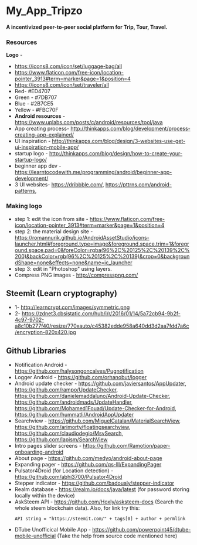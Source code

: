 # My_App_Tripzo
**A incentivized peer-to-peer social platform for Trip, Tour, Travel.**

### Resources
**Logo** - 
* https://icons8.com/icon/set/luggage-bag/all
* https://www.flaticon.com/free-icon/location-pointer_3913#term=marker&page=1&position=4
* https://icons8.com/icon/set/traveler/all
* Red- #ED4707
* Green - #7DB707
* Blue - #2B7CE5
* Yellow - #FBC70F
* **Android resources** - https://www.uplabs.com/posts/c/android/resources/tool/java
* App creating process- http://thinkapps.com/blog/development/process-creating-app-explained/
* UI inspiration - http://thinkapps.com/blog/design/3-websites-use-get-ui-inspiration-mobile-app/
* startup logo - http://thinkapps.com/blog/design/how-to-create-your-startup-logo/
* beginner app dev - https://learntocodewith.me/programming/android/beginner-app-development/
* 3 UI websites- https://dribbble.com/, https://pttrns.com/android-patterns, 


### Making logo

* step 1: edit the icon from site - https://www.flaticon.com/free-icon/location-pointer_3913#term=marker&page=1&position=4
* step 2: the material design site - https://romannurik.github.io/AndroidAssetStudio/icons-launcher.html#foreground.type=image&foreground.space.trim=1&foreground.space.pad=0&foreColor=rgba(96%2C%20125%2C%20139%2C%200)&backColor=rgb(96%2C%20125%2C%20139)&crop=0&backgroundShape=none&effects=none&name=ic_launcher
* step 3: edit in "Photoshop" using layers.
* Compress PNG images - http://compresspng.com/


## Steemit (Learn cryptography)
* 1- http://learncrypt.com/images/symmetric.png
* 2- https://zdnet3.cbsistatic.com/hub/i/r/2016/01/14/5a72cb94-9b2f-4c97-9702-a8c10b277f40/resize/770xauto/c45382edde958a640dd3d2aa7fdd7a6c/encryption-820x420.jpg

## Github Libraries
* Notification Android - https://github.com/halysongoncalves/Pugnotification
* Logger Android - https://github.com/orhanobut/logger
* Android update checker - https://github.com/javiersantos/AppUpdater, https://github.com/rampo/UpdateChecker, https://github.com/danielemaddaluno/Android-Update-Checker, https://github.com/androidmads/UpdateHandler, https://github.com/Mohamed1Fouad/Update-Checker-for-Android, https://github.com/hummatli/AndroidAppUpdater
* Searchview - https://github.com/MiguelCatalan/MaterialSearchView, https://github.com/arimorty/floatingsearchview, https://github.com/claudiodegio/MsvSearch, https://github.com/lapism/SearchView
* Intro pages slider screens  - https://github.com/Ramotion/paper-onboarding-android
* About page - https://github.com/medyo/android-about-page
* Expanding pager - https://github.com/qs-lll/ExpandingPager
* Pulsator4Droid (for Location detection) - https://github.com/abhi3700/Pulsator4Droid
* Stepper indicator - https://github.com/badoualy/stepper-indicator
* Realm database - https://realm.io/docs/java/latest (for password storing locally within the device)
* AskSteem API - https://github.com/Hoxly/asksteem-docs (Search the whole steem blockchain data).
  Also, for link try this:
  ```
  API string = "https://steemit.com/" + tags[0] + author + permlink
  ```
* DTube Unofficical Mobile App - https://github.com/powerpoint45/dtube-mobile-unofficial (Take the help from source code mentioned here)
